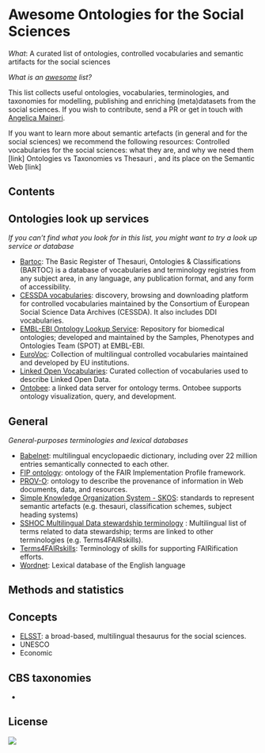 # Awesome Ontologies for the Social Sciences
*What*: A curated list of ontologies, controlled vocabularies and semantic artifacts for the social sciences

*What is an [awesome](https://github.com/sindresorhus/awesome) list?*

This list collects useful ontologies, vocabularies, terminologies, and taxonomies for modelling, publishing and enriching (meta)datasets from the social sciences. If you wish to contribute, send a PR or get in touch with [Angelica Maineri](mailto:angelica@odissei-data.nl). 

If you want to learn more about semantic artefacts (in general and for the social sciences) we recommend the following resources:
Controlled vocabularies for the social sciences: what they are, and why we need them [link]
Ontologies vs Taxonomies vs Thesauri , and its place on the Semantic Web [link]

## Contents

## Ontologies look up services
_If you can’t find what you look for in this list, you might want to try a look up service or database_
- [Bartoc](https://bartoc.org/vocabularies): The Basic Register of Thesauri, Ontologies & Classifications (BARTOC) is a database of vocabularies and terminology registries from any subject area, in any language, any publication format, and any form of accessibility.
- [CESSDA vocabularies](https://vocabularies.cessda.eu/): discovery, browsing and downloading platform for controlled vocabularies maintained by the Consortium of European Social Science Data Archives (CESSDA). It also includes DDI vocabularies.
- [EMBL-EBI Ontology Lookup Service](https://www.ebi.ac.uk/ols/index): Repository for biomedical ontologies; developed and maintained by the Samples, Phenotypes and Ontologies Team (SPOT) at EMBL-EBI.
- [EuroVoc](https://op.europa.eu/en/web/eu-vocabularies): Collection of multilingual controlled vocabularies maintained and developed by EU institutions. 
- [Linked Open Vocabularies](https://lov.linkeddata.es/dataset/lov/): Curated collection of vocabularies used to describe Linked Open Data.  
- [Ontobee](https://ontobee.org/): a linked data server for ontology terms. Ontobee supports ontology visualization, query, and development. 

## General
_General-purposes terminologies and lexical databases_
- [Babelnet](https://babelnet.org/): multilingual encyclopaedic dictionary, including over 22 million entries semantically connected to each other.  
- [FIP ontology](https://peta-pico.github.io/FAIR-nanopubs/fip/index-en.html): ontology of the FAIR Implementation Profile framework.
- [PROV-O](https://www.w3.org/TR/prov-o/): ontology to describe the provenance of information in Web documents, data, and resources.
- [Simple Knowledge Organization System  - SKOS](https://www.w3.org/2004/02/skos/): standards to represent semantic artefacts (e.g. thesauri, classification schemes, subject heading systems)
- [SSHOC Multilingual Data stewardship terminology](https://vocabs.sshopencloud.eu/vocabularies/sshocterm/en/index/A) : Multilingual list of terms related to data stewardship; terms are linked to other terminologies (e.g. Terms4FAIRskills).
- [Terms4FAIRskills](https://github.com/terms4fairskills/FAIRterminology): Terminology of skills for supporting FAIRification efforts. 
- [Wordnet](https://wordnet.princeton.edu/): Lexical database of the English language

## Methods and statistics

## Concepts
- [ELSST](https://elsst.cessda.eu/): a broad-based, multilingual thesaurus for the social sciences.
- UNESCO
- Economic

## CBS taxonomies
- 


## License
<a href="http://creativecommons.org/publicdomain/zero/1.0/"><img src="https://i.creativecommons.org/p/zero/1.0/88x31.png"></a>

